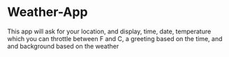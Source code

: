 # Weather-App
This app will ask for your location, and display, time, date, temperature which you can throttle between F and C, a greeting based on the time, and and background based on the weather
